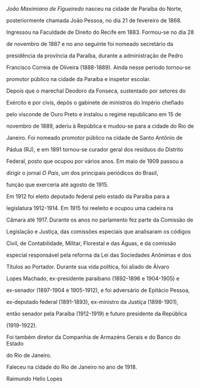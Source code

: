

*João Maximiano de Figueiredo* nasceu na cidade de Paraíba do Norte,

posteriormente chamada João Pessoa, no dia 21 de fevereiro de 1868.



Ingressou na Faculdade de Direito do Recife em 1883. Formou-se no dia 28

de novembro de 1887 e no ano seguinte foi nomeado secretário da

presidência da província da Paraíba, durante a administração de Pedro

Francisco Correia de Oliveira (1888-1889). Ainda nesse período tornou-se

promotor público na cidade da Paraíba e inspetor escolar.



Depois que o marechal Deodoro da Fonseca, sustentado por setores do

Exército e por civis, depôs o gabinete de ministros do Império chefiado

pelo visconde de Ouro Preto e instalou o regime republicano em 15 de

novembro de 1889, aderiu à República e mudou-se para a cidade do Rio de

Janeiro. Foi nomeado promotor público na cidade de Santo Antônio de

Pádua (RJ), e em 1891 tornou-se curador geral dos resíduos do Distrito

Federal, posto que ocupou por vários anos. Em maio de 1909 passou a

dirigir o jornal *O País*, um dos principais periódicos do Brasil,

função que exerceria até agosto de 1915.



Em 1912 foi eleito deputado federal pelo estado da Paraíba para a

legislatura 1912-1914. Em 1915 foi reeleito e ocupou uma cadeira na

Câmara até 1917. Durante os anos no parlamento fez parte da Comissão de

Legislação e Justiça, das comissões especiais que analisaram os códigos

Civil, de Contabilidade, Militar, Florestal e das Águas, e da comissão

especial responsável pela reforma da Lei das Sociedades Anônimas e dos

Títulos ao Portador. Durante sua vida política, foi aliado de Álvaro

Lopes Machado, ex-presidente paraibano (1892-1896 e 1904-1905) e

ex-senador (1897-1904 e 1905-1912), e foi adversário de Epitácio Pessoa,

ex-deputado federal (1891-1893), ex-ministro da Justiça (1898-1901),

então senador pela Paraíba (1912-1919) e futuro presidente da República

(1919-1922).



Foi também diretor da Companhia de Armazéns Gerais e do Banco do Estado

do Rio de Janeiro.



Faleceu na cidade do Rio de Janeiro no ano de 1918.



Raimundo Helio Lopes



